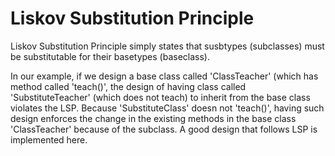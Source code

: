 # Liskov Substitution Principle
Liskov Substitution Principle simply states that susbtypes (subclasses) must be substitutable for their basetypes (baseclass).

In our example, if we design a base class called 'ClassTeacher' (which has method called 'teach()', the design of having class called 'SubstituteTeacher' (which does not teach) to inherit from the base class violates the LSP. Because 'SubstituteClass' doesn not 'teach()', having such design enforces the change in the existing methods in the base class 'ClassTeacher' because of the subclass. A good design that follows LSP is implemented here.